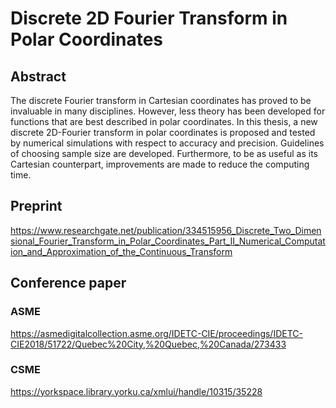 # Discrete 2D Fourier Transform in Polar Coordinates
## Abstract
The discrete Fourier transform in Cartesian coordinates has proved to be invaluable in
many disciplines. However, less theory has been developed for functions that are best
described in polar coordinates. In this thesis, a new discrete 2D-Fourier transform in
polar coordinates is proposed and tested by numerical simulations with respect to
accuracy and precision. Guidelines of choosing sample size are developed.
Furthermore, to be as useful as its Cartesian counterpart, improvements are made to
reduce the computing time.
## Preprint
https://www.researchgate.net/publication/334515956_Discrete_Two_Dimensional_Fourier_Transform_in_Polar_Coordinates_Part_II_Numerical_Computation_and_Approximation_of_the_Continuous_Transform
## Conference paper
### ASME
https://asmedigitalcollection.asme.org/IDETC-CIE/proceedings/IDETC-CIE2018/51722/Quebec%20City,%20Quebec,%20Canada/273433
### CSME
https://yorkspace.library.yorku.ca/xmlui/handle/10315/35228
